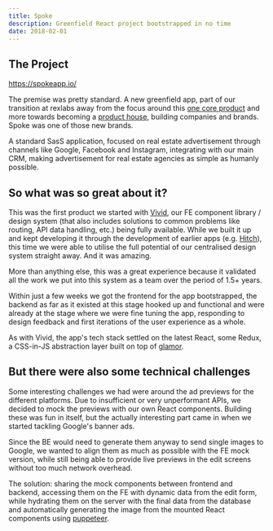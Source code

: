 ```yaml
---
title: Spoke
description: Greenfield React project bootstrapped in no time
date: 2018-02-01
---
```


## The Project

https://spokeapp.io/

The premise was pretty standard. A new greenfield app, part of our transition at rexlabs away from the focus around this [one core product](https://www.rexsoftware.com) and more towards becoming a [product house](https://www.rexlabs.io/), building companies and brands. Spoke was one of those new brands.

A standard SasS application, focused on real estate advertisement through channels like Google, Facebook and Instagram, integrating with our main CRM, making advertisement for real estate agencies as simple as humanly possible.

## So what was so great about it?

This was the first product we started with [Vivid](../vivid), our FE component library / design system (that also includes solutions to common problems like routing, API data handling, etc.) being fully available. While we built it up and kept developing it through the development of earlier apps (e.g. [Hitch](https://hitchapp.io/)), this time we were able to utilise the full potential of our centralised design system straight away. And it was amazing.

More than anything else, this was a great experience because it validated all the work we put into this system as a team over the period of 1.5+ years.

Within just a few weeks we got the frontend for the app bootstrapped, the backend as far as it existed at this stage hooked up and functional and were already at the stage where we were fine tuning the app, responding to design feedback and first iterations of the user experience as a whole.

As with Vivid, the app's tech stack settled on the latest React, some Redux, a CSS-in-JS abstraction layer built on top of [glamor](https://github.com/threepointone/glamor).

## But there were also some technical challenges

Some interesting challenges we had were around the ad previews for the different platforms. Due to insufficient or very unperformant APIs, we decided to mock the previews with our own React components. Building these was fun in itself, but the actually interesting part came in when we started tackling Google's banner ads.

Since the BE would need to generate them anyway to send single images to Google, we wanted to align them as much as possible with the FE mock version, while still being able to provide live previews in the edit screens without too much network overhead.

The solution: sharing the mock components between frontend and backend, accessing them on the FE with dynamic data from the edit form, while hydrating them on the server with the final data from the database and automatically generating the image from the mounted React components using [puppeteer](https://github.com/GoogleChrome/puppeteer).

